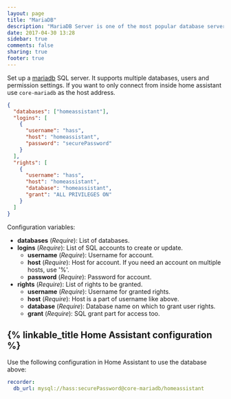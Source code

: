 ```yaml
---
layout: page
title: "MariaDB"
description: "MariaDB Server is one of the most popular database servers in the world."
date: 2017-04-30 13:28
sidebar: true
comments: false
sharing: true
footer: true
---
```


Set up a [mariadb](https://mariadb.org/) SQL server. It supports multiple databases, users and permission settings. If you want to only connect from inside home assistant use `core-mariadb` as the host address.

```json
{
  "databases": ["homeassistant"],
  "logins": [
    {
      "username": "hass",
      "host": "homeassistant",
      "password": "securePassword"
    }
  ],
  "rights": [
    {
      "username": "hass",
      "host": "homeassistant",
      "database": "homeassistant",
      "grant": "ALL PRIVILEGES ON"
    }
  ]
}
```

Configuration variables:

- **databases** (*Require*): List of databases.
- **logins** (*Require*): List of SQL accounts to create or update.
  - **username** (*Require*): Username for account.
  - **host** (*Require*): Host for account. If you need an account on multiple hosts, use '%'.
  - **password** (*Require*): Password for account.
- **rights** (*Require*): List of rights to be granted.
  - **username** (*Require*): Username for granted rights.
  - **host** (*Require*): Host is a part of username like above.
  - **database** (*Require*): Database name on which to grant user rights.
  - **grant** (*Require*): SQL grant part for access too.

## {% linkable_title Home Assistant configuration %}

Use the following configuration in Home Assistant to use the database above:

```yaml
recorder:
  db_url: mysql://hass:securePassword@core-mariadb/homeassistant
```
